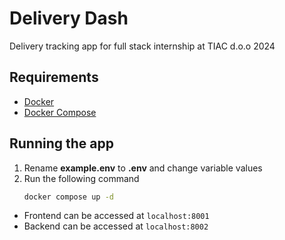 # Delivery Dash

Delivery tracking app for full stack internship at TIAC d.o.o 2024 

## Requirements

- [Docker](https://docs.docker.com/engine/install/)
- [Docker Compose](https://docs.docker.com/compose/install/)

## Running the app

1. Rename **example.env** to **.env** and change variable values
1. Run the following command
    ```bash
    docker compose up -d
    ```

- Frontend can be accessed at `localhost:8001`
- Backend can be accessed at `localhost:8002`

